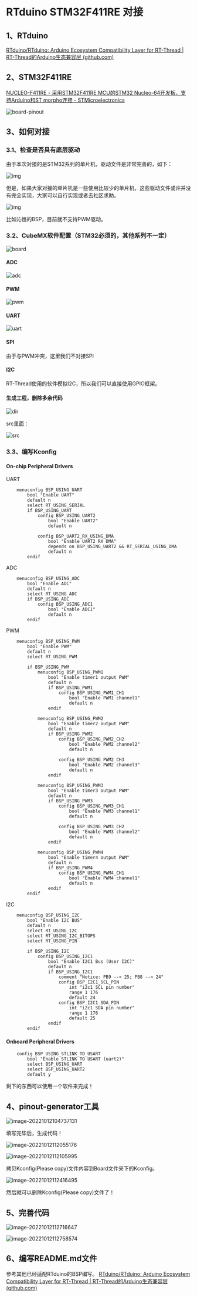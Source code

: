 # RTduino STM32F411RE 对接

## 1、RTduino

[RTduino/RTduino: Arduino Ecosystem Compatibility Layer for RT-Thread | RT-Thread的Arduino生态兼容层 (github.com)](https://github.com/RTduino/RTduino)

## 2、STM32F411RE

[NUCLEO-F411RE - 采用STM32F411RE MCU的STM32 Nucleo-64开发板，支持Arduino和ST morpho连接 - STMicroelectronics](https://www.st.com/zh/evaluation-tools/nucleo-f411re.html)

![board-pinout](images/board-pinout.png)

## 3、如何对接

### 3.1、检查是否具有底层驱动

由于本次对接的是STM32系列的单片机，驱动文件是非常完善的，如下：

![img](images/file-drivers.png)

但是，如果大家对接的单片机是一些使用比较少的单片机，这些驱动文件或许并没有完全实现，大家可以自行实现或者去社区求助。

![img](images/file-drivers-n.png)

比如沁恒的BSP，目前就不支持PWM驱动。

### 3.2、CubeMX软件配置（STM32必须的，其他系列不一定）

![board](images/board.jpg)

#### ADC

![adc](images/cubeadc.png)

#### PWM

![pwm](images/cubepwm.png)

#### UART

![uart](images/cubeuart.png)

#### SPI

由于与PWM冲突，这里我们不对接SPI

#### I2C

RT-Thread使用的软件模拟I2C，所以我们可以直接使用GPIO框架。

#### 生成工程，删除多余代码

![dir](images/dir-del.png)

src里面：

![src](images/file-del.png)

### 3.3、编写Kconfig

#### On-chip Peripheral Drivers

UART

```shell
    menuconfig BSP_USING_UART
        bool "Enable UART"
        default n
        select RT_USING_SERIAL
        if BSP_USING_UART
            config BSP_USING_UART2
                bool "Enable UART2"
                default n

            config BSP_UART2_RX_USING_DMA
                bool "Enable UART2 RX DMA"
                depends on BSP_USING_UART2 && RT_SERIAL_USING_DMA
                default n
        endif
```

ADC

```shell
	menuconfig BSP_USING_ADC
        bool "Enable ADC"
        default n
        select RT_USING_ADC
        if BSP_USING_ADC
            config BSP_USING_ADC1
                bool "Enable ADC1"
                default n
        endif
```

PWM

```shell
	menuconfig BSP_USING_PWM
        bool "Enable PWM"
        default n
        select RT_USING_PWM

        if BSP_USING_PWM
            menuconfig BSP_USING_PWM1
                bool "Enable timer1 output PWM"
                default n
                if BSP_USING_PWM1
                    config BSP_USING_PWM1_CH1
                        bool "Enable PWM1 channel1"
                        default n
                endif

            menuconfig BSP_USING_PWM2
                bool "Enable timer2 output PWM"
                default n
                if BSP_USING_PWM2
                    config BSP_USING_PWM2_CH2
                        bool "Enable PWM2 channel2"
                        default n

                    config BSP_USING_PWM2_CH3
                        bool "Enable PWM2 channel3"
                        default n
                endif

            menuconfig BSP_USING_PWM3
                bool "Enable timer3 output PWM"
                default n
                if BSP_USING_PWM3
                    config BSP_USING_PWM3_CH1
                        bool "Enable PWM3 channel1"
                        default n

                    config BSP_USING_PWM3_CH2
                        bool "Enable PWM3 channel2"
                        default n
                endif
            
            menuconfig BSP_USING_PWM4
                bool "Enable timer4 output PWM"
                default n
                if BSP_USING_PWM4
                    config BSP_USING_PWM4_CH1
                        bool "Enable PWM4 channel1"
                        default n
                endif
        endif
```

I2C

```shell
	menuconfig BSP_USING_I2C
        bool "Enable I2C BUS"
        default n
        select RT_USING_I2C
        select RT_USING_I2C_BITOPS
        select RT_USING_PIN

        if BSP_USING_I2C
            config BSP_USING_I2C1
                bool "Enable I2C1 Bus (User I2C)"
                default n
                if BSP_USING_I2C1
                    comment "Notice: PB9 --> 25; PB8 --> 24" 
                    config BSP_I2C1_SCL_PIN
                        int "i2c1 SCL pin number"
                        range 1 176
                        default 24
                    config BSP_I2C1_SDA_PIN
                        int "i2c1 SDA pin number"
                        range 1 176
                        default 25
                endif
        endif
```

#### Onboard Peripheral Drivers

```
    config BSP_USING_STLINK_TO_USART
        bool "Enable STLINK TO USART (uart2)"
        select BSP_USING_UART
        select BSP_USING_UART2
        default y
```

剩下的东西可以使用一个软件来完成！

## 4、pinout-generator工具

![image-20221012104737131](images/tool.png)

填写完毕后，生成代码！

![image-20221012112055176](images/tool-code.png)

![image-20221012112105995](images/tool-files.png)

拷贝Kconfig(Please copy)文件内容到Board文件夹下的Kconfig。

![image-20221012112416495](images/kconfig-copy.png)

然后就可以删除Kconfig(Please copy)文件了！

## 5、完善代码

![image-20221012112716647](images/code-xx1.png)

![image-20221012112758574](images/code-xx2.png)

## 6、编写README.md文件

参考其他已经适配RTduino的BSP编写。
[RTduino/RTduino: Arduino Ecosystem Compatibility Layer for RT-Thread | RT-Thread的Arduino生态兼容层 (github.com)](https://github.com/RTduino/RTduino#11-rt-thread-bsps-which-have-supported-rtduino)